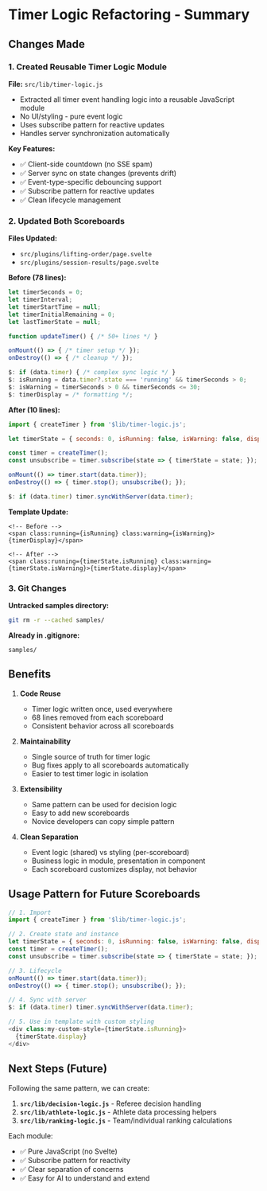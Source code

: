 # Timer Logic Refactoring - Summary

## Changes Made

### 1. Created Reusable Timer Logic Module

**File:** `src/lib/timer-logic.js`

- Extracted all timer event handling logic into a reusable JavaScript module
- No UI/styling - pure event logic
- Uses subscribe pattern for reactive updates
- Handles server synchronization automatically

**Key Features:**
- ✅ Client-side countdown (no SSE spam)
- ✅ Server sync on state changes (prevents drift)
- ✅ Event-type-specific debouncing support
- ✅ Subscribe pattern for reactive updates
- ✅ Clean lifecycle management

### 2. Updated Both Scoreboards

**Files Updated:**
- `src/plugins/lifting-order/page.svelte`
- `src/plugins/session-results/page.svelte`

**Before (78 lines):**
```javascript
let timerSeconds = 0;
let timerInterval;
let timerStartTime = null;
let timerInitialRemaining = 0;
let lastTimerState = null;

function updateTimer() { /* 50+ lines */ }

onMount(() => { /* timer setup */ });
onDestroy(() => { /* cleanup */ });

$: if (data.timer) { /* complex sync logic */ }
$: isRunning = data.timer?.state === 'running' && timerSeconds > 0;
$: isWarning = timerSeconds > 0 && timerSeconds <= 30;
$: timerDisplay = /* formatting */;
```

**After (10 lines):**
```javascript
import { createTimer } from '$lib/timer-logic.js';

let timerState = { seconds: 0, isRunning: false, isWarning: false, display: '0:00' };

const timer = createTimer();
const unsubscribe = timer.subscribe(state => { timerState = state; });

onMount(() => timer.start(data.timer));
onDestroy(() => { timer.stop(); unsubscribe(); });

$: if (data.timer) timer.syncWithServer(data.timer);
```

**Template Update:**
```svelte
<!-- Before -->
<span class:running={isRunning} class:warning={isWarning}>{timerDisplay}</span>

<!-- After -->
<span class:running={timerState.isRunning} class:warning={timerState.isWarning}>{timerState.display}</span>
```

### 3. Git Changes

**Untracked samples directory:**
```bash
git rm -r --cached samples/
```

**Already in .gitignore:**
```
samples/
```

## Benefits

1. **Code Reuse**
   - Timer logic written once, used everywhere
   - 68 lines removed from each scoreboard
   - Consistent behavior across all scoreboards

2. **Maintainability**
   - Single source of truth for timer logic
   - Bug fixes apply to all scoreboards automatically
   - Easier to test timer logic in isolation

3. **Extensibility**
   - Same pattern can be used for decision logic
   - Easy to add new scoreboards
   - Novice developers can copy simple pattern

4. **Clean Separation**
   - Event logic (shared) vs styling (per-scoreboard)
   - Business logic in module, presentation in component
   - Each scoreboard customizes display, not behavior

## Usage Pattern for Future Scoreboards

```javascript
// 1. Import
import { createTimer } from '$lib/timer-logic.js';

// 2. Create state and instance
let timerState = { seconds: 0, isRunning: false, isWarning: false, display: '0:00' };
const timer = createTimer();
const unsubscribe = timer.subscribe(state => { timerState = state; });

// 3. Lifecycle
onMount(() => timer.start(data.timer));
onDestroy(() => { timer.stop(); unsubscribe(); });

// 4. Sync with server
$: if (data.timer) timer.syncWithServer(data.timer);

// 5. Use in template with custom styling
<div class:my-custom-style={timerState.isRunning}>
  {timerState.display}
</div>
```

## Next Steps (Future)

Following the same pattern, we can create:

1. **`src/lib/decision-logic.js`** - Referee decision handling
2. **`src/lib/athlete-logic.js`** - Athlete data processing helpers
3. **`src/lib/ranking-logic.js`** - Team/individual ranking calculations

Each module:
- ✅ Pure JavaScript (no Svelte)
- ✅ Subscribe pattern for reactivity
- ✅ Clear separation of concerns
- ✅ Easy for AI to understand and extend
